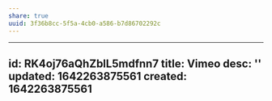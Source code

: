 ```yaml
---
share: true
uuid: 3f36b8cc-5f5a-4cb0-a586-b7d86702292c
---
```

---
id: RK4oj76aQhZblL5mdfnn7
title: Vimeo
desc: ''
updated: 1642263875561
created: 1642263875561
---

